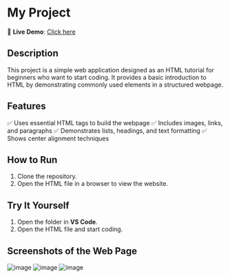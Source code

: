 # My Project

🚀 **Live Demo**: [Click here](https://krithiksha.neocities.org/my_html_project_1/HTML_project_1)

## Description
This project is a simple web application designed as an HTML tutorial for beginners who want to start coding. It provides a basic introduction to HTML by demonstrating commonly used elements in a structured webpage.

## Features
✅ Uses essential HTML tags to build the webpage
✅ Includes images, links, and paragraphs
✅ Demonstrates lists, headings, and text formatting
✅ Shows center alignment techniques

## How to Run
1. Clone the repository.  
2. Open the HTML file in a browser to view the website.  

## Try It Yourself  
1. Open the folder in **VS Code**.  
2. Open the HTML file and start coding.

## Screenshots of the Web Page

![image](https://github.com/user-attachments/assets/0d8105af-df01-4ec0-972c-cbb053e392b9)
![image](https://github.com/user-attachments/assets/9c24209d-d099-40d7-b060-fbae966ffbe6)
![image](https://github.com/user-attachments/assets/60e024e0-1507-4f15-ad23-bcfe9d93ffc3)





